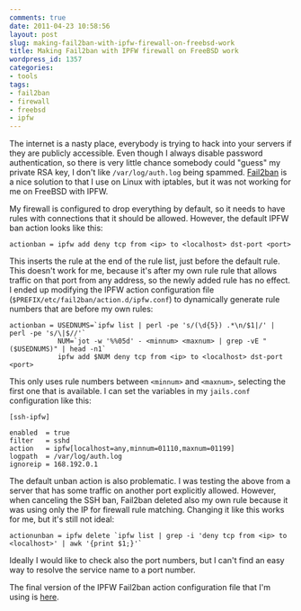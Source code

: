 ```yaml
---
comments: true
date: 2011-04-23 10:58:56
layout: post
slug: making-fail2ban-with-ipfw-firewall-on-freebsd-work
title: Making Fail2ban with IPFW firewall on FreeBSD work
wordpress_id: 1357
categories:
- tools
tags:
- fail2ban
- firewall
- freebsd
- ipfw
---
```


The internet is a nasty place, everybody is trying to hack into your servers if they are publicly accessible. Even though I always disable password authentication, so there is very little chance somebody could "guess" my private RSA key, I don't like `/var/log/auth.log` being spammed. [Fail2ban](http://www.fail2ban.org/wiki/index.php/Main_Page) is a nice solution to that I use on Linux with iptables, but it was not working for me on FreeBSD with IPFW.

My firewall is configured to drop everything by default, so it needs to have rules with connections that it should be allowed. However, the default IPFW ban action looks like this:


    
    
    actionban = ipfw add deny tcp from <ip> to <localhost> dst-port <port>
    



This inserts the rule at the end of the rule list, just before the default rule. This doesn't work for me, because it's after my own rule rule that allows traffic on that port from any address, so the newly added rule has no effect. I ended up modifying the IPFW action configuration file (`$PREFIX/etc/fail2ban/action.d/ipfw.conf`) to dynamically generate rule numbers that are before my own rules:


    
    
    actionban = USEDNUMS=`ipfw list | perl -pe 's/(\d{5}) .*\n/$1|/' | perl -pe 's/\|$//'`
                NUM=`jot -w '%%05d' - <minnum> <maxnum> | grep -vE "($USEDNUMS)" | head -n1`
                ipfw add $NUM deny tcp from <ip> to <localhost> dst-port <port>
    



This only uses rule numbers between `<minnum>` and `<maxnum>`, selecting the first one that is available. I can set the variables in my `jails.conf` configuration like this:


    
    
    [ssh-ipfw]
    
    enabled  = true
    filter   = sshd
    action   = ipfw[localhost=any,minnum=01110,maxnum=01199]
    logpath  = /var/log/auth.log
    ignoreip = 168.192.0.1
    



The default unban action is also problematic. I was testing the above from a server that has some traffic on another port explicitly allowed. However, when canceling the SSH ban, Fail2ban deleted also my own rule because it was using only the IP for firewall rule matching. Changing it like this works for me, but it's still not ideal:


    
    
    actionunban = ipfw delete `ipfw list | grep -i 'deny tcp from <ip> to <localhost>' | awk '{print $1;}'`
    



Ideally I would like to check also the port numbers, but I can't find an easy way to resolve the service name to a port number.

The final version of the IPFW Fail2ban action configuration file that I'm using is [here](http://dl.dropbox.com/u/5215054/ipfw.conf).

